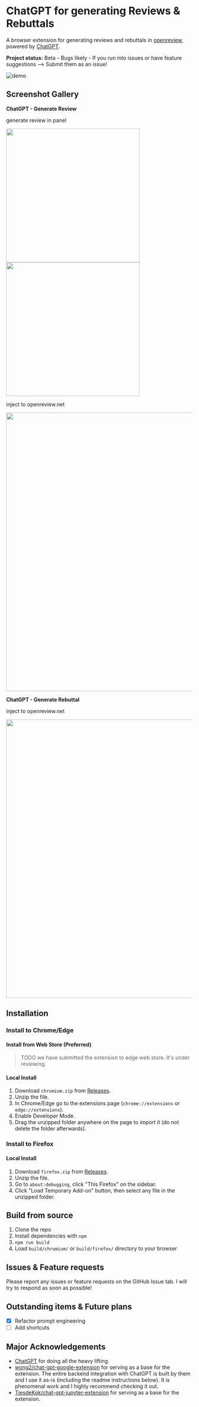 # ChatGPT for generating Reviews & Rebuttals

A browser extension for generating reviews and rebuttals in [openreview](https://openreview.net/), powered by [ChatGPT]().

**Project status:** Beta - Bugs likely - If you run into issues or have feature suggestions --> Submit them as an issue!

![demo](static/demo.gif)

## Screenshot Gallery

**ChatGPT - Generate Review**

generate review in panel

<a href = "https://github.com/LinXueyuanStdio/chatgpt-review-rebuttal-extension/blob/main/static/generate_review_in_panel.png"><img src="static/generate_review_in_panel.png" width="360"></a>
<a href = "https://github.com/LinXueyuanStdio/chatgpt-review-rebuttal-extension/blob/main/static/generate_review_in_panel2.png"><img src="static/generate_review_in_panel2.png" width="360"></a>

inject to openreview.net

<a href = "https://github.com/LinXueyuanStdio/chatgpt-review-rebuttal-extension/blob/main/static/generate_review_in_openreview.png"><img src="static/generate_review_in_openreview.png" width="750"></a>

**ChatGPT - Generate Rebuttal**

inject to openreview.net

<a href = "https://github.com/LinXueyuanStdio/chatgpt-review-rebuttal-extension/blob/main/static/generate_rebuttal_in_openreview.png"><img src="static/generate_rebuttal_in_openreview.png" width="750"></a>

## Installation

### Install to Chrome/Edge

#### Install from Web Store (Preferred)

> TODO we have submitted the extension to edge web store. It's under reviewing.
<!-- https://chrome.google.com/webstore/detail/chatgpt-review-rebuttal-ai-assist/dlipncbkjmjjdpgcnodkbdobkadiejll -->

#### Local Install

1. Download `chromium.zip` from [Releases](https://github.com/LinXueyuanStdio/chatgpt-review-rebuttal-extension/releases).
2. Unzip the file.
3. In Chrome/Edge go to the extensions page (`chrome://extensions` or `edge://extensions`).
4. Enable Developer Mode.
5. Drag the unzipped folder anywhere on the page to import it (do not delete the folder afterwards).

### Install to Firefox

#### Local Install

1. Download `firefox.zip` from [Releases](https://github.com/LinXueyuanStdio/chatgpt-review-rebuttal-extension/releases).
2. Unzip the file.
3. Go to `about:debugging`, click "This Firefox" on the sidebar.
4. Click "Load Temporary Add-on" button, then select any file in the unzipped folder.

## Build from source

1. Clone the repo
2. Install dependencies with `npm`
3. `npm run build`
4. Load `build/chromium/` or `build/firefox/` directory to your browser

## Issues & Feature requests

Please report any issues or feature requests on the GitHub Issue tab. I will try to respond as soon as possible!

## Outstanding items & Future plans

- [x] Refactor prompt engineering
- [ ] Add shortcuts

## Major Acknowledgements

- [ChatGPT](https://openai.com/blog/chatgpt/) for doing all the heavy lifting.
- [wong2/chat-gpt-google-extension](https://github.com/wong2/chat-gpt-google-extension) for serving as a base for the extension. The entire backend integration with ChatGPT is built by them and I use it as-is (including the readme instructions below). It is phenomenal work and I highly recommend checking it out.
- [TiesdeKok/chat-gpt-jupyter-extension](https://github.com/TiesdeKok/chat-gpt-jupyter-extension) for serving as a base for the extension.